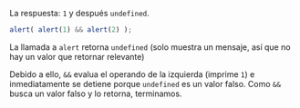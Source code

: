 La respuesta: `1` y después `undefined`.

```js run
alert( alert(1) && alert(2) );
```

La llamada a `alert` retorna `undefined` (solo muestra un mensaje, así que no hay un valor que retornar relevante)

Debido a ello, `&&` evalua el operando de la izquierda (imprime `1`) e inmediatamente se detiene porque `undefined` es un valor falso. Como `&&` busca un valor falso y lo retorna, terminamos.
